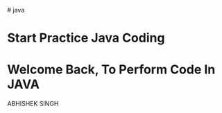 #   j a v a 

# Start Practice Java Coding 
# Welcome Back, To Perform Code In JAVA
  
   ABHISHEK SINGH 
 
